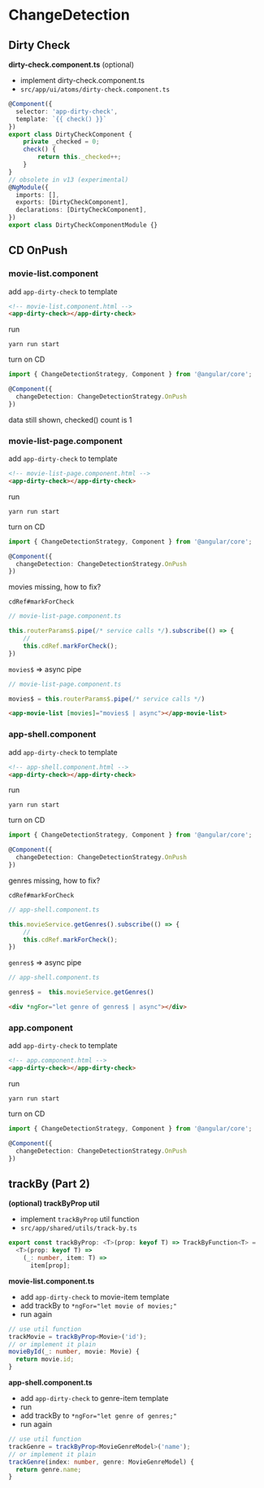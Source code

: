 # ChangeDetection

## Dirty Check

**dirty-check.component.ts** (optional)

* implement dirty-check.component.ts
* `src/app/ui/atoms/dirty-check.component.ts`

```ts
@Component({
  selector: 'app-dirty-check',
  template: `{{ check() }}`
})
export class DirtyCheckComponent {
    private _checked = 0;
    check() {
        return this._checked++;
    }
}
// obsolete in v13 (experimental)
@NgModule({
  imports: [],
  exports: [DirtyCheckComponent],
  declarations: [DirtyCheckComponent],
})
export class DirtyCheckComponentModule {}
```

## CD OnPush

### movie-list.component

add `app-dirty-check` to template

```html
<!-- movie-list.component.html -->
<app-dirty-check></app-dirty-check>
```

run

```shell
yarn run start
```

turn on CD

```ts
import { ChangeDetectionStrategy, Component } from '@angular/core';

@Component({
  changeDetection: ChangeDetectionStrategy.OnPush
})
```
data still shown, checked() count is 1

### movie-list-page.component

add `app-dirty-check` to template

```html
<!-- movie-list-page.component.html -->
<app-dirty-check></app-dirty-check>
```

run

```shell
yarn run start
```

turn on CD

```ts
import { ChangeDetectionStrategy, Component } from '@angular/core';

@Component({
  changeDetection: ChangeDetectionStrategy.OnPush
})
```

movies missing, how to fix?

`cdRef#markForCheck`

```ts
// movie-list-page.component.ts

this.routerParams$.pipe(/* service calls */).subscribe(() => {
    // 
    this.cdRef.markForCheck();
})
```

`movies$` => async pipe

```ts
// movie-list-page.component.ts

movies$ = this.routerParams$.pipe(/* service calls */)
```

```html
<app-movie-list [movies]="movies$ | async"></app-movie-list>

```
  
### app-shell.component

add `app-dirty-check` to template

```html
<!-- app-shell.component.html -->
<app-dirty-check></app-dirty-check>
```

run

```shell
yarn run start
```

turn on CD

```ts
import { ChangeDetectionStrategy, Component } from '@angular/core';

@Component({
  changeDetection: ChangeDetectionStrategy.OnPush
})
```


genres missing, how to fix?

`cdRef#markForCheck`

```ts
// app-shell.component.ts

this.movieService.getGenres().subscribe(() => {
    // 
    this.cdRef.markForCheck();
})
```

`genres$` => async pipe

```ts
// app-shell.component.ts

genres$ =  this.movieService.getGenres()
```

```html
<div *ngFor="let genre of genres$ | async"></div>

```

### app.component

add `app-dirty-check` to template

```html
<!-- app.component.html -->
<app-dirty-check></app-dirty-check>
```

run

```shell
yarn run start
```

turn on CD

```ts
import { ChangeDetectionStrategy, Component } from '@angular/core';

@Component({
  changeDetection: ChangeDetectionStrategy.OnPush
})
```

## trackBy (Part 2)

**(optional) trackByProp util**

* implement `trackByProp` util function
* `src/app/shared/utils/track-by.ts`

```ts
export const trackByProp: <T>(prop: keyof T) => TrackByFunction<T> =
  <T>(prop: keyof T) =>
    (_: number, item: T) =>
      item[prop];
```

**movie-list.component.ts**

* add `app-dirty-check` to movie-item template
* add trackBy to `*ngFor="let movie of movies;"`
* run again

```ts
// use util function
trackMovie = trackByProp<Movie>('id');
// or implement it plain
movieById(_: number, movie: Movie) {
  return movie.id;
}
```

**app-shell.component.ts**

* add `app-dirty-check` to genre-item template
* run
* add trackBy to `*ngFor="let genre of genres;"`
* run again

```ts
// use util function
trackGenre = trackByProp<MovieGenreModel>('name');
// or implement it plain
trackGenre(index: number, genre: MovieGenreModel) {
  return genre.name;
}
```

